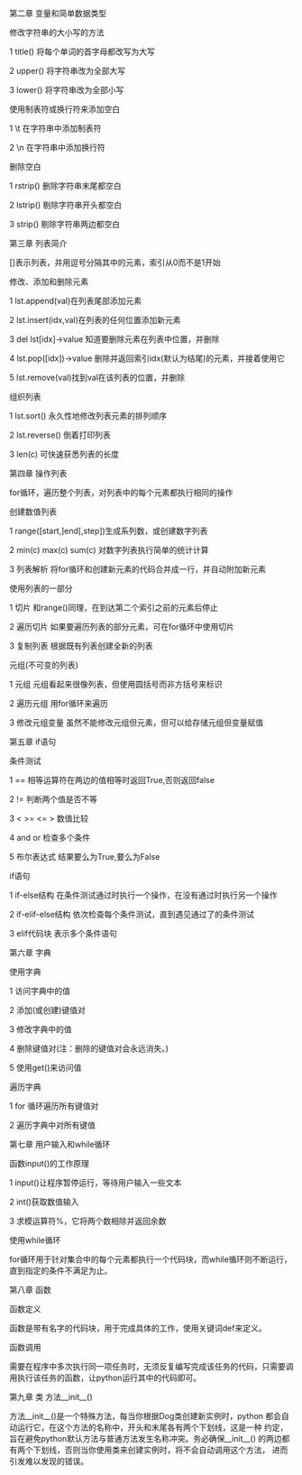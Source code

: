 第二章 变量和简单数据类型

修改字符串的大小写的方法

  1 title() 将每个单词的首字母都改写为大写

  2 upper() 将字符串改为全部大写

  3 lower() 将字符串改为全部小写

使用制表符或换行符来添加空白

  1 \t 在字符串中添加制表符

  2 \n 在字符串中添加换行符

删除空白

  1 rstrip() 删除字符串末尾都空白

  2 lstrip() 剔除字符串开头都空白

  3 strip() 剔除字符串两边都空白

第三章 列表简介

[]表示列表，并用逗号分隔其中的元素，索引从0而不是1开始

修改、添加和删除元素

  1 lst.append(val)在列表尾部添加元素

  2 lst.insert(idx,val)在列表的任何位置添加新元素

  3 del lst[idx]->value 知道要删除元素在列表中位置，并删除

  4 lst.pop([idx])->value 删除并返回索引idx(默认为结尾)的元素，并接着使用它

  5 lst.remove(val)找到val在该列表的位置，并删除

组织列表

  1 lst.sort() 永久性地修改列表元素的排列顺序

  2 lst.reverse() 倒着打印列表

  3 len(c) 可快速获悉列表的长度

第四章 操作列表

for循环，遍历整个列表，对列表中的每个元素都执行相同的操作

创建数值列表

  1 range([start,]end[,step])生成系列数，或创建数字列表

  2 min(c) max(c) sum(c) 对数字列表执行简单的统计计算

  3 列表解析 将for循环和创建新元素的代码合并成一行，并自动附加新元素

使用列表的一部分

  1 切片 和range()同理，在到达第二个索引之前的元素后停止

  2 遍历切片 如果要遍历列表的部分元素，可在for循环中使用切片

  3 复制列表 根据既有列表创建全新的列表

元组(不可变的列表)

  1 元组 元组看起来很像列表，但使用圆括号而非方括号来标识

  2 遍历元组 用for循环来遍历

  3 修改元组变量 虽然不能修改元组但元素，但可以给存储元组但变量赋值

第五章 if语句

条件测试

  1 == 相等运算符在两边的值相等时返回True,否则返回false

  2 != 判断两个值是否不等

  3 < >= <= > 数值比较

  4 and or 检查多个条件

  5 布尔表达式 结果要么为True,要么为False

if语句

  1 if-else结构 在条件测试通过时执行一个操作，在没有通过时执行另一个操作

  2 if-elif-else结构 依次检查每个条件测试，直到遇见通过了的条件测试

  3 elif代码块 表示多个条件语句

第六章 字典

使用字典

  1 访问字典中的值

  2 添加(或创建)键值对

  3 修改字典中的值

  4 删除键值对(注：删除的键值对会永远消失。)

  5 使用get()来访问值

遍历字典

  1 for 循环遍历所有键值对

  2 遍历字典中对所有键值

第七章 用户输入和while循环

函数input()的工作原理

  1 input()让程序暂停运行，等待用户输入一些文本

  2 int()获取数值输入

  3 求模运算符%，它将两个数相除并返回余数

使用while循环

for循环用于针对集合中的每个元素都执行一个代码块，而while循环则不断运行，直到指定的条件不满足为止。

第八章 函数

函数定义

函数是带有名字的代码块，用于完成具体的工作，使用关键词def来定义。

函数调用

需要在程序中多次执行同一项任务时，无须反复编写完成该任务的代码，只需要调用执行该任务的函数，让python运行其中的代码即可。

第九章 类
方法__init__()

方法__init__()是一个特殊方法，每当你根据Dog类创建新实例时，python
都会自动运行它，在这个方法的名称中，开头和末尾各有两个下划线，这是一种
约定，旨在避免python默认方法与普通方法发生名称冲突。务必确保__init__()
的两边都有两个下划线，否则当你使用类来创建实例时，将不会自动调用这个方法，
进而引发难以发现的错误。

